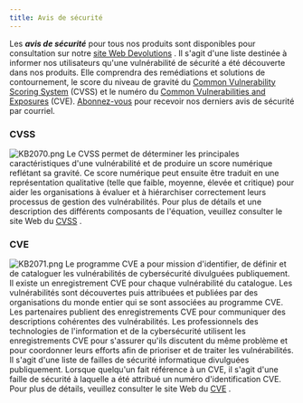 ```yaml
---
title: Avis de sécurité
---
```

Les ***avis de sécurité*** pour tous nos produits sont disponibles pour consultation sur notre [site Web Devolutions](https://devolutions.net/fr/security/advisories) . Il s&apos;agit d&apos;une liste destinée à informer nos utilisateurs qu&apos;une vulnérabilité de sécurité a été découverte dans nos produits. Elle comprendra des remédiations et solutions de contournement, le score du niveau de gravité du [Common Vulnerability Scoring System](https://www.first.org/cvss/) (CVSS) et le numéro du [Common Vulnerabilities and Exposures](https://cve.mitre.org/index.html) (CVE). [Abonnez-vous](https://devolutions.net/fr/security/advisories) pour recevoir nos derniers avis de sécurité par courriel. 
### CVSS 
![KB2070.png](/img/fr/kb/KB2070.png) 
Le CVSS permet de déterminer les principales caractéristiques d&apos;une vulnérabilité et de produire un score numérique reflétant sa gravité. Ce score numérique peut ensuite être traduit en une représentation qualitative (telle que faible, moyenne, élevée et critique) pour aider les organisations à évaluer et à hiérarchiser correctement leurs processus de gestion des vulnérabilités. 
Pour plus de détails et une description des différents composants de l&apos;équation, veuillez consulter le site Web du [CVSS](https://www.first.org/cvss/) . 
### CVE 
![KB2071.png](/img/fr/kb/KB2071.png) 
Le programme CVE a pour mission d&apos;identifier, de définir et de cataloguer les vulnérabilités de cybersécurité divulguées publiquement. Il existe un enregistrement CVE pour chaque vulnérabilité du catalogue. Les vulnérabilités sont découvertes puis attribuées et publiées par des organisations du monde entier qui se sont associées au programme CVE. Les partenaires publient des enregistrements CVE pour communiquer des descriptions cohérentes des vulnérabilités. Les professionnels des technologies de l&apos;information et de la cybersécurité utilisent les enregistrements CVE pour s&apos;assurer qu&apos;ils discutent du même problème et pour coordonner leurs efforts afin de prioriser et de traiter les vulnérabilités. Il s&apos;agit d&apos;une liste de failles de sécurité informatique divulguées publiquement. Lorsque quelqu&apos;un fait référence à un CVE, il s&apos;agit d&apos;une faille de sécurité à laquelle a été attribué un numéro d&apos;identification CVE. 
Pour plus de détails, veuillez consulter le site Web du [CVE](https://cve.mitre.org/) . 

